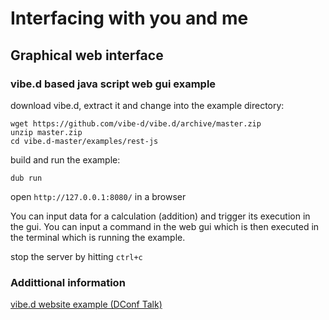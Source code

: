 # Interfacing with you and me

## Graphical web interface

### vibe.d based java script web gui example

download vibe.d, extract it and change into the example directory:

    wget https://github.com/vibe-d/vibe.d/archive/master.zip
    unzip master.zip
    cd vibe.d-master/examples/rest-js

build and run the example:

    dub run

open `http://127.0.0.1:8080/` in a browser

You can input data for a calculation (addition) and trigger its execution in the
gui. You can input a command in the web gui which is then executed in the
terminal which is running the example.

stop the server by hitting `ctrl+c`

### Addittional information

[vibe.d website example (DConf Talk)](https://www.youtube.com/watch?v=Zs8O7MVmlfw#t=12m56s)
